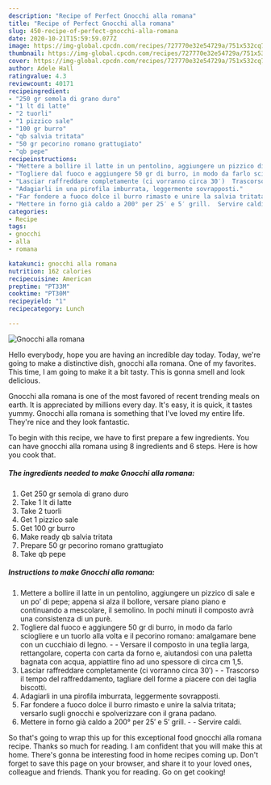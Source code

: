 ```yaml
---
description: "Recipe of Perfect Gnocchi alla romana"
title: "Recipe of Perfect Gnocchi alla romana"
slug: 450-recipe-of-perfect-gnocchi-alla-romana
date: 2020-10-21T15:59:59.077Z
image: https://img-global.cpcdn.com/recipes/727770e32e54729a/751x532cq70/gnocchi-alla-romana-recipe-main-photo.jpg
thumbnail: https://img-global.cpcdn.com/recipes/727770e32e54729a/751x532cq70/gnocchi-alla-romana-recipe-main-photo.jpg
cover: https://img-global.cpcdn.com/recipes/727770e32e54729a/751x532cq70/gnocchi-alla-romana-recipe-main-photo.jpg
author: Adele Hall
ratingvalue: 4.3
reviewcount: 40171
recipeingredient:
- "250 gr semola di grano duro"
- "1 lt di latte"
- "2 tuorli"
- "1 pizzico sale"
- "100 gr burro"
- "qb salvia tritata"
- "50 gr pecorino romano grattugiato"
- "qb pepe"
recipeinstructions:
- "Mettere a bollire il latte in un pentolino, aggiungere un pizzico di sale e un po’ di pepe; appena si alza il bollore, versare piano piano e continuando a mescolare, il semolino. In pochi minuti il composto avrà una consistenza di un purè."
- "Togliere dal fuoco e aggiungere 50 gr di burro, in modo da farlo sciogliere e un tuorlo alla volta e il pecorino romano: amalgamare bene con un cucchiaio di legno.  Versare il composto in una teglia larga, rettangolare, coperta con carta da forno e, aiutandosi con una paletta bagnata con acqua, appiattire fino ad uno spessore di circa cm 1,5."
- "Lasciar raffreddare completamente (ci vorranno circa 30′)  Trascorso il tempo del raffreddamento, tagliare dell forme a piacere con dei taglia biscotti."
- "Adagiarli in una pirofila imburrata, leggermente sovrapposti."
- "Far fondere a fuoco dolce il burro rimasto e unire la salvia tritata; versarlo sugli gnocchi e spolverizzare con il grana padano."
- "Mettere in forno già caldo a 200° per 25′ e 5′ grill.  Servire caldi."
categories:
- Recipe
tags:
- gnocchi
- alla
- romana

katakunci: gnocchi alla romana 
nutrition: 162 calories
recipecuisine: American
preptime: "PT33M"
cooktime: "PT30M"
recipeyield: "1"
recipecategory: Lunch

---
```



![Gnocchi alla romana](https://img-global.cpcdn.com/recipes/727770e32e54729a/751x532cq70/gnocchi-alla-romana-recipe-main-photo.jpg)

Hello everybody, hope you are having an incredible day today. Today, we're going to make a distinctive dish, gnocchi alla romana. One of my favorites. This time, I am going to make it a bit tasty. This is gonna smell and look delicious.

Gnocchi alla romana is one of the most favored of recent trending meals on earth. It is appreciated by millions every day. It's easy, it is quick, it tastes yummy. Gnocchi alla romana is something that I've loved my entire life. They're nice and they look fantastic.




To begin with this recipe, we have to first prepare a few ingredients. You can have gnocchi alla romana using 8 ingredients and 6 steps. Here is how you cook that.

<!--inarticleads1-->

##### The ingredients needed to make Gnocchi alla romana:

1. Get 250 gr semola di grano duro
1. Take 1 lt di latte
1. Take 2 tuorli
1. Get 1 pizzico sale
1. Get 100 gr burro
1. Make ready qb salvia tritata
1. Prepare 50 gr pecorino romano grattugiato
1. Take qb pepe




<!--inarticleads2-->

##### Instructions to make Gnocchi alla romana:

1. Mettere a bollire il latte in un pentolino, aggiungere un pizzico di sale e un po’ di pepe; appena si alza il bollore, versare piano piano e continuando a mescolare, il semolino. In pochi minuti il composto avrà una consistenza di un purè.
1. Togliere dal fuoco e aggiungere 50 gr di burro, in modo da farlo sciogliere e un tuorlo alla volta e il pecorino romano: amalgamare bene con un cucchiaio di legno. -  - Versare il composto in una teglia larga, rettangolare, coperta con carta da forno e, aiutandosi con una paletta bagnata con acqua, appiattire fino ad uno spessore di circa cm 1,5.
1. Lasciar raffreddare completamente (ci vorranno circa 30′) -  - Trascorso il tempo del raffreddamento, tagliare dell forme a piacere con dei taglia biscotti.
1. Adagiarli in una pirofila imburrata, leggermente sovrapposti.
1. Far fondere a fuoco dolce il burro rimasto e unire la salvia tritata; versarlo sugli gnocchi e spolverizzare con il grana padano.
1. Mettere in forno già caldo a 200° per 25′ e 5′ grill. -  - Servire caldi.




So that's going to wrap this up for this exceptional food gnocchi alla romana recipe. Thanks so much for reading. I am confident that you will make this at home. There's gonna be interesting food in home recipes coming up. Don't forget to save this page on your browser, and share it to your loved ones, colleague and friends. Thank you for reading. Go on get cooking!
